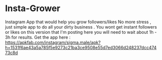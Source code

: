 # Insta-Grower
Instagram App that would help you grow followers/likes
No more stress , just simple app to do all your dirty business . 
You wont get instant followers or likes on this version that I'm posting here you will need to wait about 1h - 3h for results.
Get the app here : https://apkfab.com/instagram/sigma.male/apk?h=1531f6ae43a5a785f5e9273c21ba3ce9508e55d7ed3066d248237dcc47473c8d
